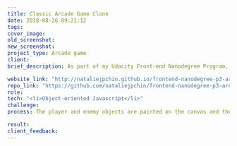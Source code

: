 ```yaml
---
title: Classic Arcade Game Clone
date: 2018-08-26 09:21:12
tags:
cover_image:
old_screenshot:
new_screenshot:
project_type: Arcade game
client:
brief_description: As part of my Udacity Front-end Nanodegree Program, I was required to clone a classic arcade game, Frogger, with art assets and game engine provided by Udacity. The goal of the game is to move the character to the water using the arrow keys without colliding into any of the enemies. The enemies move in varying speeds on the paved block portion of the scene. If the character collides with an enemy, the game is reset and the character is moved back to the starting square. When the character reached the water, the player won and the character is also moved back to the beginning.

website_link: "http://nataliejpchin.github.io/frontend-nanodegree-p3-arcade-game"
repo_link: "https://github.com/nataliejpchin/frontend-nanodegree-p3-arcade-game"
role:
tech: "<li>Object-oriented Javascript</li>"
challenge:
process: The player and enemy objects are painted on the canvas and then their properties are set using Object Oriented Javascript. Enemy class is created with initial properties that are later inherited to new instances through prototypal inheritance. Using the object’s constructor function, I created new enemy objects each with randomized movement speeds and sprite variations. I created a function to handle input from the player through event listeners.

result:
client_feedback:
---
```

